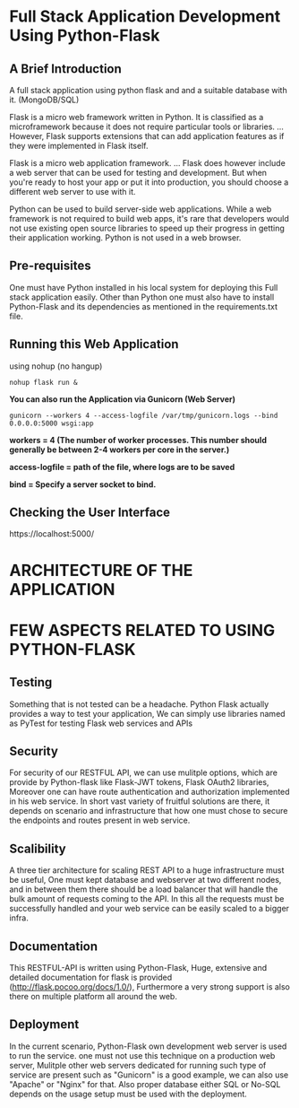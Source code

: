 # Full Stack Application Development Using Python-Flask


## A Brief Introduction

A full stack application using python flask and and a suitable database with it. (MongoDB/SQL)

Flask is a micro web framework written in Python. It is classified as a microframework because it does not require particular tools or libraries. ... However, Flask supports extensions that can add application features as if they were implemented in Flask itself.

Flask is a micro web application framework. ... Flask does however include a web server that can be used for testing and development. But when you're ready to host your app or put it into production, you should choose a different web server to use with it.

Python can be used to build server-side web applications. While a web framework is not required to build web apps, it's rare that developers would not use existing open source libraries to speed up their progress in getting their application working. Python is not used in a web browser.



## Pre-requisites

One must have Python installed in his local system for deploying this Full stack application easily. Other than Python one must also have to install Python-Flask and its dependencies as mentioned in the requirements.txt file.


## Running this Web Application

using nohup (no hangup) 
```
nohup flask run &
```

**You can also run the Application via Gunicorn (Web Server)**

```
gunicorn --workers 4 --access-logfile /var/tmp/gunicorn.logs --bind 0.0.0.0:5000 wsgi:app
``` 

**workers = 4 (The number of worker processes. This number should generally be between 2-4 workers per core in the server.)**

**access-logfile = path of the file, where logs are to be saved**

**bind = Specify a server socket to bind.**


## Checking the User Interface

https://localhost:5000/


# ARCHITECTURE OF THE APPLICATION




# FEW ASPECTS RELATED TO USING PYTHON-FLASK

## Testing

Something that is not tested can be a headache. Python Flask actually provides a way to test your application, We can simply use libraries named as PyTest for testing Flask web services and APIs


## Security

For security of our RESTFUL API, we can use mulitple options, which are provide by Python-flask like Flask-JWT tokens, Flask OAuth2 libraries, Moreover one can have route authentication and authorization implemented in his web service.
In short vast variety of fruitful solutions are there, it depends on scenario and infrastructure that how one must chose to secure the endpoints and routes present in web service.

## Scalibility

A three tier architecture for scaling REST API to a huge infrastructure must be useful, One must kept database and webserver at two different nodes, and in between them there should be a load balancer that will handle the bulk amount of requests coming to the API. In this all the requests must be successfully handled and your web service can be easily scaled to a bigger infra.

## Documentation

This RESTFUL-API is written using Python-Flask, Huge, extensive and detailed documentation for flask is provided (http://flask.pocoo.org/docs/1.0/), Furthermore a very strong support is also there on multiple platform all around the web.

## Deployment

In the current scenario, Python-Flask own development web server is used to run the service. one must not use this technique on a production web server, Mulitple other web servers dedicated for running such type of service are present such as "Gunicorn" is a good example, we can also use "Apache" or "Nginx" for that. Also proper database either SQL or No-SQL depends on the usage setup must be used with the deployment.
